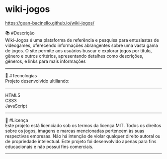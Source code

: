 # wiki-jogos
https://gean-bacinello.github.io/wiki-jogos/
 
📚 #Descrição <br>
Wiki-Jogos é uma plataforma de referência e pesquisa para entusiastas de videogames, oferecendo informações abrangentes sobre uma vasta gama de jogos. O site permite aos usuários buscar e explorar jogos por título, gênero e outros critérios, apresentando detalhes como descrições, gêneros, e links para mais informações <hr>

🚀 #Tecnologias <br>
Projeto desenvolvido ultiliando: <br>
<hr>

HTML5 <br>
CSS3 <br>
JavaScript <br>
<hr>

📜 #Licença <br>
Este projeto está licenciado sob os termos da licença MIT. Todos os direitos sobre os jogos, imagens e marcas mencionadas pertencem às suas respectivas empresas. Não há intenção de violar qualquer direito autoral ou de propriedade intelectual. Este projeto foi desenvolvido apenas para fins educacionais e não possui fins comerciais.

<hr>
